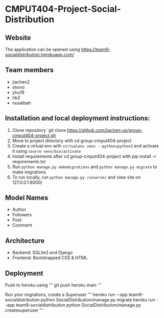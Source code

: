 
# CMPUT404-Project-Social-Distribution

## Website

The  application can be opened using https://team9-socialdistribution.herokuapp.com/

## Team members 
* jiachen2
* shovo
* yhu19
* hb2
* nusaibah

## Installation and local deployment instructions:

1. Clone repository `git clone https://github.com/jiachen-ux/group-cmput404-project.git
2. Move to project directory with cd group-cmput404-project
3. Create a virtual env with `virtualenv venv --python=python3` and activate it using `source venv/bin/activate`
4. Install requirements after cd group-cmput404-project with pip install -r requirements.txt
5. Run `python manage.py makemigrations` and `python manage.py migrate` to make migrations.
6. To run locally, run `python manage.py runserver` and view site on 127.0.0.1:8000/


## Model Names

* Author
* Followers
* Post
* Comment

## Architecture

* Backend: SQLite3 and Django
* Frontend: Bootstrapped CSS & HTML

## Deployment
Push to heroku using 
'''
git push heroku main
'''

Run your migrations, create a Superuser
'''
heroku run --app team9-socialdistribution python SocialDistribution/manage.py migrate
heroku run --app team9-socialdistribution python SocialDistribution/manage.py createsuperuser
'''
